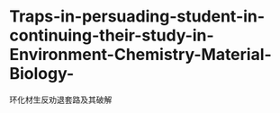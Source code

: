 # Traps-in-persuading-student-in-continuing-their-study-in-Environment-Chemistry-Material-Biology-
环化材生反劝退套路及其破解
